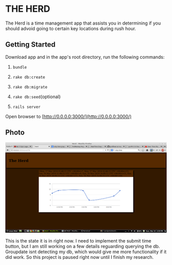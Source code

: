 # THE HERD

The Herd is a time management app that assists you in determining if you should advoid going to certain key locations during rush hour.

## Getting Started

Download app and in the app's root directory, run the following commands:

1) `bundle`

2) `rake db:create`

3) `rake db:migrate`

4) `rake db:seed`(optional)

5) `rails server`

Open browser to [http://0.0.0.0:3000/](http://0.0.0.0:3000/) 

## Photo

![alt tag](https://raw.githubusercontent.com/Carpk/the-herd/master/app/assets/images/Screenshot%20from%202014-03-23%2014:39:17.png)

This is the state it is in right now. I need to implement the submit time button, but I am still working on a few details reguarding querying the db. Groupdate isnt detecting my db, which would give me more functionality if it did work. So this project is paused right now until I finish my research.